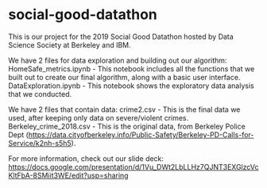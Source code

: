 # social-good-datathon
This is our project for the 2019 Social Good Datathon hosted by Data Science Society at Berkeley and IBM.

We have 2 files for data exploration and building out our algorithm:
HomeSafe_metrics.ipynb - This notebook includes all the functions that we built out to create our final algorithm, along with a basic user interface.
DataExploration.ipynb - This notebook shows the exploratory data analysis that we conducted.

We have 2 files that contain data:
crime2.csv - This is the final data we used, after keeping only data on severe/violent crimes.
Berkeley_crime_2018.csv - This is the original data, from Berkeley Police Dept (https://data.cityofberkeley.info/Public-Safety/Berkeley-PD-Calls-for-Service/k2nh-s5h5).

For more information, check out our slide deck: https://docs.google.com/presentation/d/1Vu_DWt2LbLLHz7QJNT3EXGlzcVcKltFbA-8SMiit3WE/edit?usp=sharing

